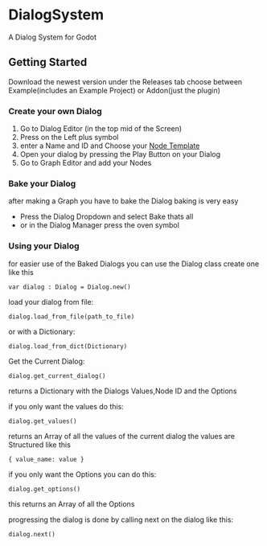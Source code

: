 # DialogSystem
 A Dialog System for Godot
 
## Getting Started

Download the newest version under the Releases tab
choose between Example(includes an Example Project) or Addon(just the plugin)

### Create your own Dialog

1. Go to Dialog Editor (in the top mid of the Screen)
2. Press on the Left plus symbol 
3. enter a Name and ID and Choose your [Node Template](https://github.com/Clon135/DialogSystem/wiki/Node-Templates)  
4. Open your dialog by pressing the Play Button on your Dialog
5. Go to Graph Editor and add your Nodes

### Bake your Dialog

after making a Graph you have to bake the Dialog baking is very easy 

- Press the Dialog Dropdown and select Bake thats all
- or in the Dialog Manager press the oven symbol 

### Using your Dialog

for easier use of the Baked Dialogs you can use the Dialog class
create one like this 

```
var dialog : Dialog = Dialog.new()
```

load your dialog 
from file:
```
dialog.load_from_file(path_to_file)
```
or with a Dictionary:
```
dialog.load_from_dict(Dictionary)
```

Get the Current Dialog:
```
dialog.get_current_dialog()
```
returns a Dictionary with the Dialogs Values,Node ID and the Options

if you only want the values do this:
```
dialog.get_values()
```
returns an Array of all the values of the current dialog
the values are Structured like this
```
{ value_name: value }
```

if you only want the Options you can do this:
```
dialog.get_options()
```
this returns an Array of all the Options

progressing the dialog is done by calling next on the dialog like this:
```
dialog.next()
```